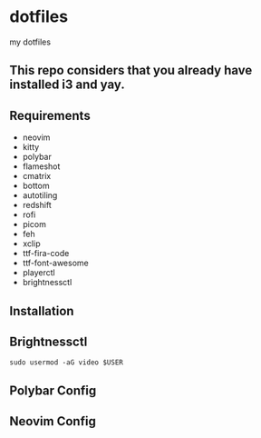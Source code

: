 # dotfiles
my dotfiles

## This repo considers that you already have installed i3 and yay.

## Requirements

- neovim
- kitty
- polybar
- flameshot
- cmatrix
- bottom
- autotiling
- redshift
- rofi
- picom
- feh
- xclip
- ttf-fira-code
- ttf-font-awesome
- playerctl
- brightnessctl

## Installation

## Brightnessctl
```
sudo usermod -aG video $USER
```

## Polybar Config

## Neovim Config

